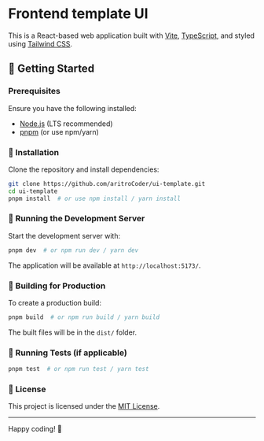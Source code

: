 # Frontend template UI

This is a React-based web application built with [Vite](https://vitejs.dev/), [TypeScript](https://www.typescriptlang.org/), and styled using [Tailwind CSS](https://tailwindcss.com/).

## 🚀 Getting Started

### Prerequisites
Ensure you have the following installed:
- [Node.js](https://nodejs.org/) (LTS recommended)
- [pnpm](https://pnpm.io/) (or use npm/yarn)

### 💪 Installation

Clone the repository and install dependencies:

```sh
git clone https://github.com/aritroCoder/ui-template.git
cd ui-template
pnpm install  # or use npm install / yarn install
```

### 🚀 Running the Development Server

Start the development server with:

```sh
pnpm dev  # or npm run dev / yarn dev
```

The application will be available at `http://localhost:5173/`.

### 🔨 Building for Production

To create a production build:

```sh
pnpm build  # or npm run build / yarn build
```

The built files will be in the `dist/` folder.

### 🧪 Running Tests (if applicable)

```sh
pnpm test  # or npm run test / yarn test
```

### 💜 License
This project is licensed under the [MIT License](LICENSE).

---

Happy coding! 🚀

